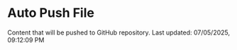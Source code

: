 # Auto Push File

Content that will be pushed to GitHub repository.
Last updated: 07/05/2025, 09:12:09 PM